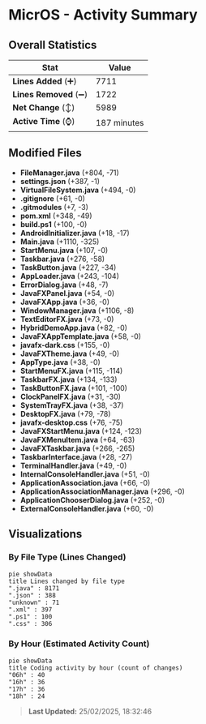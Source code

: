 # MicrOS - Activity Summary 

## Overall Statistics

| Stat                   | Value                                                             |
| ---------------------- | ----------------------------------------------------------------- |
| **Lines Added** (➕)   | 7711                                          |
| **Lines Removed** (➖) | 1722                                        |
| **Net Change** (↕)    | 5989                |
| **Active Time** (⌚)   | 187 minutes |


## Modified Files
- **FileManager.java** (+804, -71)
- **settings.json** (+387, -1)
- **VirtualFileSystem.java** (+494, -0)
- **.gitignore** (+61, -0)
- **.gitmodules** (+7, -3)
- **pom.xml** (+348, -49)
- **build.ps1** (+100, -0)
- **AndroidInitializer.java** (+18, -17)
- **Main.java** (+1110, -325)
- **StartMenu.java** (+107, -0)
- **Taskbar.java** (+276, -58)
- **TaskButton.java** (+227, -34)
- **AppLoader.java** (+243, -104)
- **ErrorDialog.java** (+48, -7)
- **JavaFXPanel.java** (+54, -0)
- **JavaFXApp.java** (+36, -0)
- **WindowManager.java** (+1106, -8)
- **TextEditorFX.java** (+73, -0)
- **HybridDemoApp.java** (+82, -0)
- **JavaFXAppTemplate.java** (+58, -0)
- **javafx-dark.css** (+155, -0)
- **JavaFXTheme.java** (+49, -0)
- **AppType.java** (+38, -0)
- **StartMenuFX.java** (+115, -114)
- **TaskbarFX.java** (+134, -133)
- **TaskButtonFX.java** (+101, -100)
- **ClockPanelFX.java** (+31, -30)
- **SystemTrayFX.java** (+38, -37)
- **DesktopFX.java** (+79, -78)
- **javafx-desktop.css** (+76, -75)
- **JavaFXStartMenu.java** (+124, -123)
- **JavaFXMenuItem.java** (+64, -63)
- **JavaFXTaskbar.java** (+266, -265)
- **TaskbarInterface.java** (+28, -27)
- **TerminalHandler.java** (+49, -0)
- **InternalConsoleHandler.java** (+51, -0)
- **ApplicationAssociation.java** (+66, -0)
- **ApplicationAssociationManager.java** (+296, -0)
- **ApplicationChooserDialog.java** (+252, -0)
- **ExternalConsoleHandler.java** (+60, -0)

## Visualizations

### By File Type (Lines Changed)

```mermaid
pie showData
title Lines changed by file type
".java" : 8171
".json" : 388
"unknown" : 71
".xml" : 397
".ps1" : 100
".css" : 306
```

### By Hour (Estimated Activity Count)

```mermaid
pie showData
title Coding activity by hour (count of changes)
"06h" : 40
"16h" : 36
"17h" : 36
"18h" : 24
```


> **Last Updated:** 25/02/2025, 18:32:46